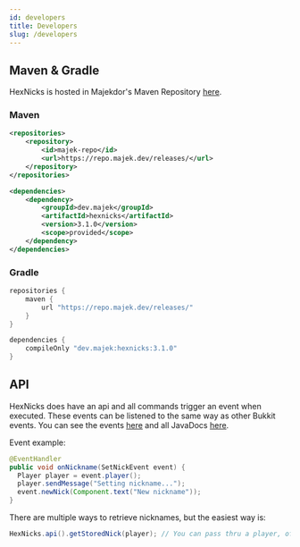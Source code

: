 ```yaml
---
id: developers
title: Developers
slug: /developers
---
```


## Maven & Gradle

HexNicks is hosted in Majekdor's Maven Repository [here](https://repo.majek.dev).

### Maven

```xml
<repositories>
    <repository>
        <id>majek-repo</id>
        <url>https://repo.majek.dev/releases/</url>
    </repository>
</repositories>

<dependencies>
    <dependency>
        <groupId>dev.majek</groupId>
        <artifactId>hexnicks</artifactId>
        <version>3.1.0</version>
        <scope>provided</scope>
    </dependency>
</dependencies>
```

### Gradle

```groovy
repositories {
    maven {
        url "https://repo.majek.dev/releases/"
    }
}

dependencies {
    compileOnly "dev.majek:hexnicks:3.1.0"
}
```

## API

HexNicks does have an api and all commands trigger an event when executed. These events can be listened to the same way 
as other Bukkit events. You can see the events [here](https://hexnicks.majek.dev/javadoc/dev/majek/hexnicks/api/package-summary.html) 
and all JavaDocs [here](https://hexnicks.majek.dev/javadoc).

Event example:
```java
@EventHandler
public void onNickname(SetNickEvent event) {
  Player player = event.player();
  player.sendMessage("Setting nickname...");
  event.newNick(Component.text("New nickname"));
}
```

There are multiple ways to retrieve nicknames, but the easiest way is:
```java
HexNicks.api().getStoredNick(player); // You can pass thru a player, offlineplayer, or uuid
```